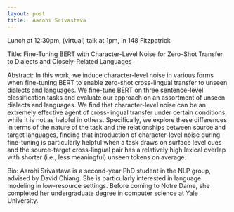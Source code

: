 ```yaml
---
layout: post
title:  Aarohi Srivastava
---
```


Lunch at 12:30pm, (virtual) talk at 1pm, in 148 Fitzpatrick

Title:  Fine-Tuning BERT with Character-Level Noise for Zero-Shot Transfer to Dialects and Closely-Related Languages

Abstract: In this work, we induce character-level noise in various forms when fine-tuning BERT to enable zero-shot cross-lingual transfer to unseen dialects and languages. We fine-tune BERT on three sentence-level classification tasks and evaluate our approach on an assortment of unseen dialects and languages. We find that character-level noise can be an extremely effective agent of cross-lingual transfer under certain conditions, while it is not as helpful in others. Specifically, we explore these differences in terms of the nature of the task and the relationships between source and target languages, finding that introduction of character-level noise during fine-tuning is particularly helpful when a task draws on surface level cues and the source-target cross-lingual pair has a relatively high lexical overlap with shorter (i.e., less meaningful) unseen tokens on average.

Bio: Aarohi Srivastava is a second-year PhD student in the NLP group, advised by David Chiang. She is particularly interested in language modeling in low-resource settings. Before coming to Notre Dame, she completed her undergraduate degree in computer science at Yale University.
